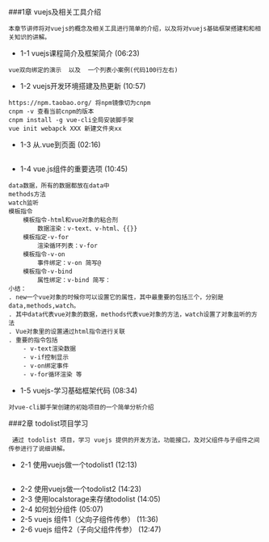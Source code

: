 ###1章 vuejs及相关工具介绍
```
本章节讲师将对vuejs的概念及相关工具进行简单的介绍，以及将对vuejs基础框架搭建和和相关知识的讲解。
```
-  1-1 vuejs课程简介及框架简介 (06:23)
```$xslt
vue双向绑定的演示  以及  一个列表小案例(代码100行左右)
```
- 1-2 vuejs开发环境搭建及热更新 (10:57)
```$xslt
https://npm.taobao.org/ 将npm镜像切为cnpm
cnpm -v 查看当前cnpm的版本
cnpm install -g vue-cli全局安装脚手架
vue init webapck XXX 新建文件夹xx
```
- 1-3 从.vue到页面 (02:16)
```$xslt

```
- 1-4 vue.js组件的重要选项 (10:45)
```$xslt
data数据，所有的数据都放在data中
methods方法
watch监听
模板指令
    模板指令-html和vue对象的粘合剂
        数据渲染：v-text、v-html、{{}} 
    模板指定-v-for
        渲染循环列表：v-for
    模板指令-v-on
        事件绑定：v-on 简写@
    模板指令-v-bind
        属性绑定：v-bind 简写：
小结：
. new一个vue对象的时候你可以设置它的属性，其中最重要的包括三个，分别是data,methods,watch。
. 其中data代表vue对象的数据，methods代表vue对象的方法，watch设置了对象监听的方法
. Vue对象里的设置通过html指令进行关联
. 重要的指令包括
    - v-text渲染数据
    - v-if控制显示
    - v-on绑定事件
    - v-for循环渲染 等
```
- 1-5 vuejs-学习基础框架代码 (08:34)
```$xslt
对vue-cli脚手架创建的初始项目的一个简单分析介绍
```
 
 ###2章 todolist项目学习
```$xslt
 通过 todolist 项目，学习 vuejs 提供的开发方法，功能接口，及对父组件与子组件之间传参进行了说细讲解。
```
- 2-1 使用vuejs做一个todolist1 (12:13)
```$xslt

```
- 2-2 使用vuejs做一个todolist2 (14:23)
- 2-3 使用localstorage来存储todolist (14:05)
- 2-4 如何划分组件 (05:07)
- 2-5 vuejs 组件1（父向子组件传参） (11:36)
- 2-6 vuejs 组件2（子向父组件传参） (12:47)